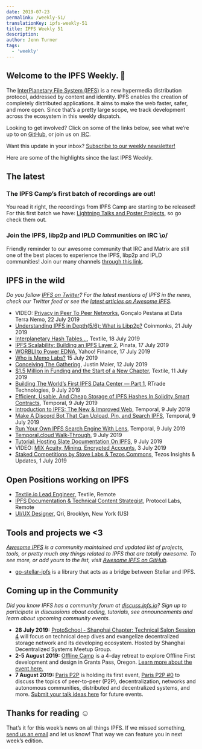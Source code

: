```yaml
---
date: 2019-07-23
permalink: /weekly-51/
translationKey: ipfs-weekly-51
title: IPFS Weekly 51
description:
author: Jenn Turner
tags:
  - 'weekly'
---
```


## Welcome to the IPFS Weekly. 👋

The [InterPlanetary File System (IPFS)](https://ipfs.io/) is a new hypermedia distribution protocol, addressed by content and identity. IPFS enables the creation of completely distributed applications. It aims to make the web faster, safer, and more open. Since that’s a pretty large scope, we track development across the ecosystem in this weekly dispatch.

Looking to get involved? Click on some of the links below, see what we’re up to on [GitHub](https://github.com/ipfs), or join us on [IRC](https://riot.im/app/#/room/#ipfs:matrix.org).

Want this update in your inbox? [Subscribe to our weekly newsletter!](http://eepurl.com/gL2Pi5)

Here are some of the highlights since the last IPFS Weekly.

## The latest

### The IPFS Camp’s first batch of recordings are out!

You read it right, the recordings from IPFS Camp are starting to be released! For this first batch we have: [Lightning Talks and Poster Projects](https://blog.ipfs.io/2019-07-22-ipfs-camp-content-first-batch/), so go check them out.

### Join the IPFS, libp2p and IPLD Communities on IRC \o/

Friendly reminder to our awesome community that IRC and Matrix are still one of the best places to experience the IPFS, libp2p and IPLD communities! Join our many channels [through this link](https://riot.im/app/#/group/+ipfs:matrix.org).

## IPFS in the wild

_Do you follow [IPFS on Twitter](https://twitter.com/IPFSbot)? For the latest mentions of IPFS in the news, check our Twitter feed or see the [latest articles on Awesome IPFS](https://awesome.ipfs.io/articles/)._

- VIDEO: [Privacy in Peer To Peer Networks](https://www.youtube.com/watch?time_continue=26&v=nCCkwU4JPcY), Gonçalo Pestana at Data Terra Nemo, 22 July 2019
- [Understanding IPFS in Depth(5/6): What is Libp2p?](https://medium.com/coinmonks/understanding-ipfs-in-depth-5-6-what-is-libp2p-f8bf7724d452) Coinmonks, 21 July 2019
- [Interplanetary Hash Tables…](https://medium.com/textileio/how-the-ipfs-dht-works-47af8bfd3c6a), Textile, 18 July 2019
- [IPFS Scalability: Building an IPFS Layer 2](https://medium.com/pinata/ipfs-scalability-f0a6f8a7d42b), Pinata, 17 July 2019
- [WORBLI to Power EDNA](https://finance.yahoo.com/news/worbli-power-edna-124800977.html), Yahoo! Finance, 17 July 2019
- [Who is Memo Labs?](https://medium.com/@memolabs/who-is-memo-labs-d0a94bffad6a) 15 July 2019
- [Conceiving The Gathering](https://medium.com/the-gathering/conceiving-the-gathering-4b78db8dbd03), Justin Maier, 12 July 2019
- [\$1.5 Million in Funding and the Start of a New Chapter](https://medium.com/textileio/1-5-million-in-funding-and-the-start-of-a-new-chapter-439a23682df), Textile, 11 July 2019
- [Building The World’s First IPFS Data Center — Part 1](https://medium.com/rtrade-technologies/building-the-worlds-first-ipfs-data-center-7a01d055cde8), RTrade Technologies, 9 July 2019
- [Efficient, Usable, And Cheap Storage of IPFS Hashes In Solidity Smart Contracts](https://medium.com/temporal-cloud/efficient-usable-and-cheap-storage-of-ipfs-hashes-in-solidity-smart-contracts-eb3bef129eba), Temporal, 9 July 2019
- [Introduction to IPFS: The New & Improved Web](https://medium.com/temporal-cloud/introduction-to-ipfs-the-new-improved-web-f9790f3dff18), Temporal, 9 July 2019
- [Make A Discord Bot That Can Upload, Pin, and Search IPFS](https://medium.com/temporal-cloud/make-a-discord-bot-that-can-upload-pin-and-search-ipfs-41c33f5faa56), Temporal, 9 July 2019
- [Run Your Own IPFS Search Engine With Lens](https://medium.com/temporal-cloud/run-your-own-ipfs-search-engine-with-lens-a2b0950ee5f1), Temporal, 9 July 2019
- [Temporal.cloud Walk-Through](https://medium.com/temporal-cloud/temporal-cloud-walk-through-366a2ba4f86a), 9 July 2019
- [Tutorial: Hosting Slate Documentation On IPFS](https://medium.com/temporal-cloud/tutorial-hosting-slate-documentation-on-ipfs-9bc54272ca18), 9 July 2019
- VIDEO: [MIX Acuity, Mining, Encrypted Accounts](https://www.youtube.com/watch?v=eXWDjq6pkSg), 3 July 2019
- [Staked Competitions by Stove Labs & Tezos Commons](https://medium.com/tezoscommons/staked-competitions-by-stove-labs-tezos-commons-7af39d30dd56), Tezos Insights & Updates, 1 July 2019

## Open Positions working on IPFS

- [Textile.io Lead Engineer,](https://jobs.github.com/positions/e9c8539c-dc85-4f38-8e00-6ce530aba409) Textile, Remote
- [IPFS Documentation & Technical Content Strategist,](https://jobs.lever.co/protocol/e7db2c84-afd7-44a4-9a27-449c751d8289) Protocol Labs, Remote
- [UI/UX Designer,](https://www.linkedin.com/jobs/view/1335924519/) Qri, Brooklyn, New York (US)

## Tools and projects we <3

_[Awesome IPFS](https://awesome.ipfs.io/) is a community maintained and updated list of projects, tools, or pretty much any things related to IPFS that are totally awesome. To see more, or add yours to the list, visit [Awesome IPFS on GitHub](https://github.com/ipfs/awesome-ipfs)._

- [go-stellar-ipfs](https://github.com/aanupam23/go-stellar-ipfs) is a library that acts as a bridge between Stellar and IPFS.

## Coming up in the Community

_Did you know IPFS has a community forum at [discuss.ipfs.io](https://discuss.ipfs.io/)? Sign up to participate in discussions about coding, tutorials, see announcements and learn about upcoming community events._

- **28 July 2019:** [ProtoSchool - Shanghai Chapter: Technical Salon Session 4](https://www.meetup.com/Shanghai-Decentralized-Systems-Meetup-Group/events/262866233/) will focus on technical deep dives and evangelize decentralized storage network and its developing ecosystem. Hosted by Shanghai Decentralized Systems Meetup Group.
- **2-5 August 2019:** [Offline Camp](http://offlinefirst.org/camp/) is a 4-day retreat to explore Offline First development and design in Grants Pass, Oregon. [Learn more about the event here.](https://medium.com/offline-camp/announcing-offline-camp-v5-eb9111fdcc94)
- **7 August 2019:** [Paris P2P](https://p2p.paris/en/) is holding its first event, [Paris P2P #0](https://www.meetup.com/Paris-P2P/events/263089573/) to discuss the topics of peer-to-peer (P2P), decentralization, networks and autonomous communities, distributed and decentralized systems, and more. [Submit your talk ideas here](https://p2p.paris/en/) for future events.

## Thanks for reading ☺️

That’s it for this week’s news on all things IPFS. If we missed something, [send us an email](mailto:newsletter@ipfs.io) and let us know! That way we can feature you in next week’s edition.
